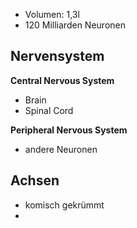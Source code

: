- Volumen: 1,3l
- 120 Milliarden Neuronen

## Nervensystem
**Central Nervous System**
- Brain
- Spinal Cord

**Peripheral Nervous System**
- andere Neuronen

## Achsen
- komisch gekrümmt
- 